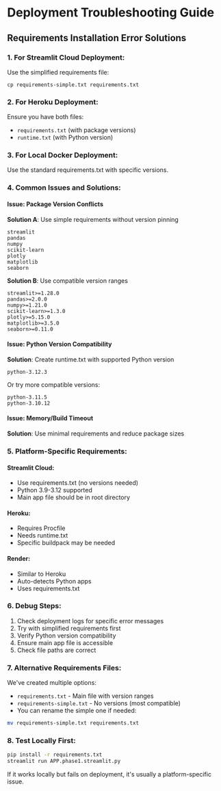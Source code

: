 # Deployment Troubleshooting Guide

## Requirements Installation Error Solutions

### 1. For Streamlit Cloud Deployment:
Use the simplified requirements file:
```
cp requirements-simple.txt requirements.txt
```

### 2. For Heroku Deployment:
Ensure you have both files:
- `requirements.txt` (with package versions)
- `runtime.txt` (with Python version)

### 3. For Local Docker Deployment:
Use the standard requirements.txt with specific versions.

### 4. Common Issues and Solutions:

#### Issue: Package Version Conflicts
**Solution A**: Use simple requirements without version pinning
```
streamlit
pandas
numpy
scikit-learn
plotly
matplotlib
seaborn
```

**Solution B**: Use compatible version ranges
```
streamlit>=1.28.0
pandas>=2.0.0
numpy>=1.21.0
scikit-learn>=1.3.0
plotly>=5.15.0
matplotlib>=3.5.0
seaborn>=0.11.0
```

#### Issue: Python Version Compatibility
**Solution**: Create runtime.txt with supported Python version
```
python-3.12.3
```
Or try more compatible versions:
```
python-3.11.5
python-3.10.12
```

#### Issue: Memory/Build Timeout
**Solution**: Use minimal requirements and reduce package sizes

### 5. Platform-Specific Requirements:

#### Streamlit Cloud:
- Use requirements.txt (no versions needed)
- Python 3.9-3.12 supported
- Main app file should be in root directory

#### Heroku:
- Requires Procfile
- Needs runtime.txt
- Specific buildpack may be needed

#### Render:
- Similar to Heroku
- Auto-detects Python apps
- Uses requirements.txt

### 6. Debug Steps:
1. Check deployment logs for specific error messages
2. Try with simplified requirements first
3. Verify Python version compatibility
4. Ensure main app file is accessible
5. Check file paths are correct

### 7. Alternative Requirements Files:

We've created multiple options:
- `requirements.txt` - Main file with version ranges
- `requirements-simple.txt` - No versions (most compatible)
- You can rename the simple one if needed:
```bash
mv requirements-simple.txt requirements.txt
```

### 8. Test Locally First:
```bash
pip install -r requirements.txt
streamlit run APP.phase1.streamlit.py
```

If it works locally but fails on deployment, it's usually a platform-specific issue.
